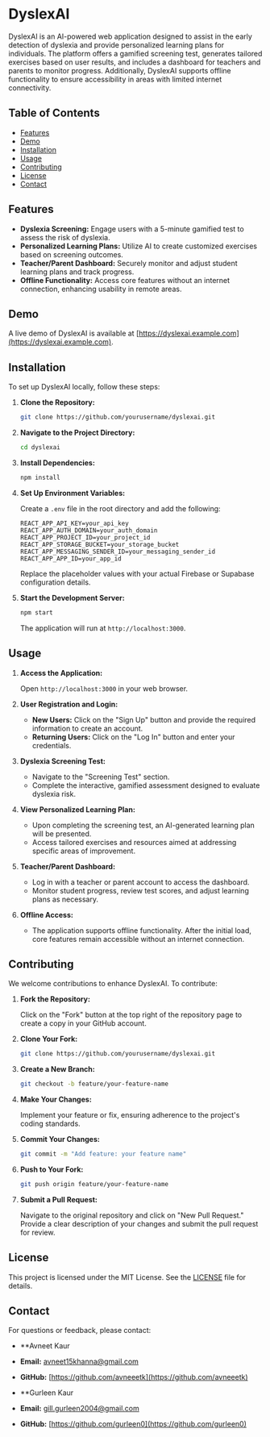 # DyslexAI

DyslexAI is an AI-powered web application designed to assist in the early detection of dyslexia and provide personalized learning plans for individuals. The platform offers a gamified screening test, generates tailored exercises based on user results, and includes a dashboard for teachers and parents to monitor progress. Additionally, DyslexAI supports offline functionality to ensure accessibility in areas with limited internet connectivity.

## Table of Contents

- [Features](#features)
- [Demo](#demo)
- [Installation](#installation)
- [Usage](#usage)
- [Contributing](#contributing)
- [License](#license)
- [Contact](#contact)

## Features

- **Dyslexia Screening:** Engage users with a 5-minute gamified test to assess the risk of dyslexia.
- **Personalized Learning Plans:** Utilize AI to create customized exercises based on screening outcomes.
- **Teacher/Parent Dashboard:** Securely monitor and adjust student learning plans and track progress.
- **Offline Functionality:** Access core features without an internet connection, enhancing usability in remote areas.

## Demo

A live demo of DyslexAI is available at [https://dyslexai.example.com](https://dyslexai.example.com).

## Installation

To set up DyslexAI locally, follow these steps:

1. **Clone the Repository:**

   ```bash
   git clone https://github.com/yourusername/dyslexai.git
   ```

2. **Navigate to the Project Directory:**

   ```bash
   cd dyslexai
   ```

3. **Install Dependencies:**

   ```bash
   npm install
   ```

4. **Set Up Environment Variables:**

   Create a `.env` file in the root directory and add the following:

   ```env
   REACT_APP_API_KEY=your_api_key
   REACT_APP_AUTH_DOMAIN=your_auth_domain
   REACT_APP_PROJECT_ID=your_project_id
   REACT_APP_STORAGE_BUCKET=your_storage_bucket
   REACT_APP_MESSAGING_SENDER_ID=your_messaging_sender_id
   REACT_APP_APP_ID=your_app_id
   ```

   Replace the placeholder values with your actual Firebase or Supabase configuration details.

5. **Start the Development Server:**

   ```bash
   npm start
   ```

   The application will run at `http://localhost:3000`.

## Usage

1. **Access the Application:**

   Open `http://localhost:3000` in your web browser.

2. **User Registration and Login:**

   - **New Users:** Click on the "Sign Up" button and provide the required information to create an account.
   - **Returning Users:** Click on the "Log In" button and enter your credentials.

3. **Dyslexia Screening Test:**

   - Navigate to the "Screening Test" section.
   - Complete the interactive, gamified assessment designed to evaluate dyslexia risk.

4. **View Personalized Learning Plan:**

   - Upon completing the screening test, an AI-generated learning plan will be presented.
   - Access tailored exercises and resources aimed at addressing specific areas of improvement.

5. **Teacher/Parent Dashboard:**

   - Log in with a teacher or parent account to access the dashboard.
   - Monitor student progress, review test scores, and adjust learning plans as necessary.

6. **Offline Access:**

   - The application supports offline functionality. After the initial load, core features remain accessible without an internet connection.

## Contributing

We welcome contributions to enhance DyslexAI. To contribute:

1. **Fork the Repository:**

   Click on the "Fork" button at the top right of the repository page to create a copy in your GitHub account.

2. **Clone Your Fork:**

   ```bash
   git clone https://github.com/yourusername/dyslexai.git
   ```

3. **Create a New Branch:**

   ```bash
   git checkout -b feature/your-feature-name
   ```

4. **Make Your Changes:**

   Implement your feature or fix, ensuring adherence to the project's coding standards.

5. **Commit Your Changes:**

   ```bash
   git commit -m "Add feature: your feature name"
   ```

6. **Push to Your Fork:**

   ```bash
   git push origin feature/your-feature-name
   ```

7. **Submit a Pull Request:**

   Navigate to the original repository and click on "New Pull Request." Provide a clear description of your changes and submit the pull request for review.

## License

This project is licensed under the MIT License. See the [LICENSE](LICENSE) file for details.

## Contact

For questions or feedback, please contact:

- **Avneet Kaur
- **Email:** avneet15khanna@gmail.com
- **GitHub:** [https://github.com/avneeetk](https://github.com/avneeetk)

- **Gurleen Kaur
- **Email:** gill.gurleen2004@gmail.com
- **GitHub:** [https://github.com/gurleen0](https://github.com/gurleen0)
```


